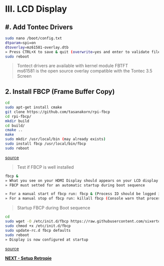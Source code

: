 # III. LCD Display

## #. Add Tontec Drivers

```bash
sudo nano /boot/config.txt
dtparam=spi=on
dtoverlay=mz61581-overlay.dtb
» Press CTRL+X to save & quit (overwrite=yes and enter to validate filename)
sudo reboot
```

> Tontect drivers are available with kernel module FBTFT<br>
> ms61581 is the open source overlay compatible with the Tontec 3.5 Screen

## 2. Install FBCP (Frame Buffer Copy)

```bash
cd
sudo apt-get install cmake
git clone https://github.com/tasanakorn/rpi-fbcp
cd rpi-fbcp/
mkdir build
cd build/
cmake ..
make
sudo mkdir /usr/local/bin (may already exists)
sudo install fbcp /usr/local/bin/fbcp
sudo reboot
```

[source](https://github.com/notro/fbtft/wiki/Framebuffer-use#framebuffer-mirroring)

> Test if FBCP is well installed

```bash
fbcp &
» What you see on your HDMI Display should appears on your LCD display
» FBCP must setted for an automatic startup during boot sequence

» For a manual start of fbcp run: fbcp & (Process ID should be logged in console)
» For a manual stop of fbcp run: killall fbcp (Console warn that process has been completed)
```

> Startup FBCP during Boot sequence

```bash
cd
sudo wget -O /etc/init.d/fbcp https://raw.githubusercontent.com/sixertoy/retrobox/master/files/fbcp
sudo chmod +x /etc/init.d/fbcp
sudo update-rc.d fbcp defaults
sudo reboot
» Display is now configured at startup
```

[source](https://github.com/watterott/RPi-Display/blob/master/docu/FAQ.md)

[**NEXT - Setup Retropie**](./IV-setup_retropie.md)
